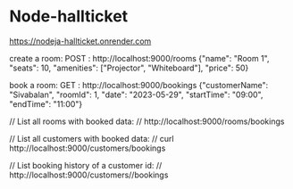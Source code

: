 # Node-hallticket
https://nodeja-hallticket.onrender.com

create a room:
POST : http://localhost:9000/rooms
 {"name": "Room 1", "seats": 10, "amenities": ["Projector", "Whiteboard"], "price": 50}
 
 book a room:
  GET :  http://localhost:9000/bookings
  {"customerName": "Sivabalan", "roomId": 1, "date": "2023-05-29", "startTime": "09:00", "endTime": "11:00"}

  // List all rooms with booked data:
  // http://localhost:9000/rooms/bookings

  // List all customers with booked data:
  // curl http://localhost:9000/customers/bookings

  // List booking history of a customer id:
  // http://localhost:9000/customers/<customerId>/bookings


